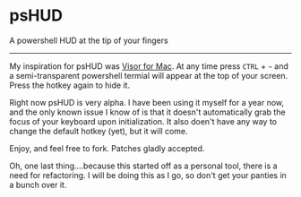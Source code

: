 psHUD
=====

A powershell HUD at the tip of your fingers
___

My inspiration for psHUD was [Visor for Mac](http://visor.binaryage.com/). At any time press `CTRL` + `~` and a semi-transparent powershell termial will appear at the top of your screen. Press the hotkey again to hide it.

Right now psHUD is very alpha. I have been using it myself for a year now, and the only known issue I know of is that it doesn't automatically grab the focus of your keyboard upon initialization. It also doen't have any way to change the default hotkey (yet), but it will come.

Enjoy, and feel free to fork. Patches gladly accepted.

Oh, one last thing....because this started off as a personal tool, there is a need for refactoring. I will be doing this as I go, so don't get your panties in a bunch over it.